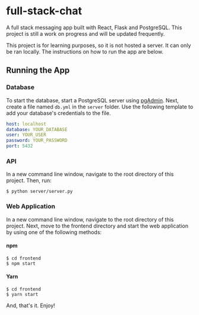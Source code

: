 # full-stack-chat
A full stack messaging app built with React, Flask and PostgreSQL.
This project is still a work on progress and will be updated frequently.

This project is for learning purposes, so it is not hosted a server. It can only be ran locally. The instructions on how to run the app are below.

## Running the App
### Database
To start the database, start a PostgreSQL server using [pgAdmin](https://www.pgadmin.org).
Next, create a file named `db.yml` in the `server` folder. Use the following template to add your database's credentials to the file.
```yml
host: localhost
database: YOUR_DATABASE
user: YOUR_USER
password: YOUR_PASSWORD
port: 5432
```

### API
In a new command line window, navigate to the root directory of this project. Then, run:
```console
$ python server/server.py
```

### Web Application
In a new command line window, navigate to the root directory of this project. Next, move to the frontend directory and start the web application by using one of the following methods:
#### npm
```console
$ cd frontend
$ npm start
```

#### Yarn
```console
$ cd frontend
$ yarn start
```

And, that's it. Enjoy!
